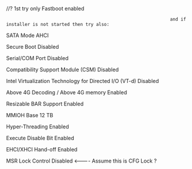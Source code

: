 //? 1st try only Fastboot enabled

                                                                  and if installer is not started then try also:


SATA Mode	AHCI

Secure Boot	Disabled	

Serial/COM Port	Disabled

Compatibility Support Module (CSM)	Disabled

Intel Virtualization Technology for Directed I/O (VT-d)	Disabled

Above 4G Decoding / Above 4G memory	Enabled

Resizable BAR Support	Enabled

MMIOH Base	12 TB

Hyper-Threading	Enabled	

Execute Disable Bit	Enabled

EHCI/XHCI Hand-off	Enabled

MSR Lock Control	Disabled <---- Assume this is CFG Lock ?
